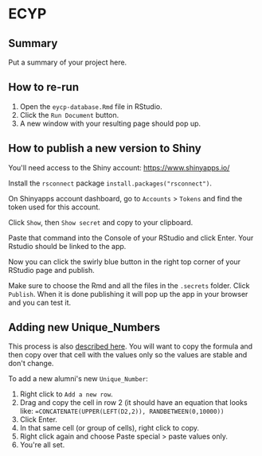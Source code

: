 # ECYP

## Summary
Put a summary of your project here.

## How to re-run
1. Open the `eycp-database.Rmd` file in RStudio.
2. Click the `Run Document` button.
3. A new window with your resulting page should pop up.

## How to publish a new version to Shiny
You'll need access to the Shiny account: https://www.shinyapps.io/

Install the `rsconnect` package `install.packages("rsconnect")`. 

On Shinyapps account dashboard, go to `Accounts` > `Tokens` and find the token used for this account. 

Click `Show`, then `Show secret` and copy to your clipboard. 

Paste that command into the Console of your RStudio and click Enter. 
Your Rstudio should be linked to the app. 

Now you can click the swirly blue button in the right top corner of your RStudio page and publish. 

Make sure to choose the Rmd and all the files in the `.secrets` folder. 
Click `Publish`. When it is done publishing it will pop up the app in your browser and you can test it. 

## Adding new Unique_Numbers

This process is also [described here](https://www.ablebits.com/office-addins-blog/2019/04/11/google-sheets-convert-formulas-values/). 
You will want to copy the formula and then copy over that cell with the values only so the values are stable and don't change. 

To add a new alumni's new `Unique_Number`: 

1. Right click to `Add a new row`. 
2. Drag and copy the cell in row 2 (it should have an equation that looks like: 
`=CONCATENATE(UPPER(LEFT(D2,2)), RANDBETWEEN(0,10000))`
3. Click Enter. 
4. In that same cell (or group of cells), right click to copy.
5. Right click again and choose Paste special > paste values only. 
6. You're all set.
